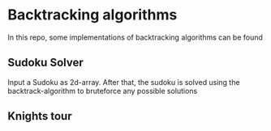 # Backtracking algorithms
In this repo, some implementations of backtracking algorithms can be found

## Sudoku Solver
Input a Sudoku as 2d-array. After that, the sudoku is solved using the backtrack-algorithm to bruteforce any possible solutions

## Knights tour